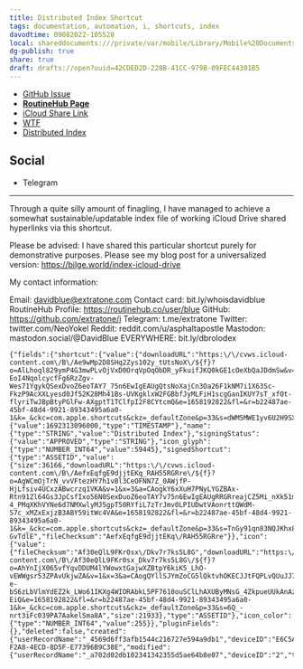 ```yaml
---
title: Distributed Index Shortcut
tags: documentation, automation, i, shortcuts, index
davodtime: 09082022-105528
local: shareddocuments:///private/var/mobile/Library/Mobile%20Documents/iCloud~md~obsidian/Documents/OBSHIDDIAN/drafts/42CDED2D-228B-41CC-979B-09FEC44301B5.md
dg-publish: true
share: true
draft: drafts://open?uuid=42CDED2D-228B-41CC-979B-09FEC44301B5
---
```


- [GitHub Issue](https://github.com/extratone/i/issues/223)
- [**RoutineHub Page**](https://routinehub.co/shortcut/)
- [iCloud Share Link](https://www.icloud.com/shortcuts/4d0937b4f2a84ecd8d5fe77396b9c38e)
- [WTF](https://davidblue.wtf/drafts/42CDED2D-228B-41CC-979B-09FEC44301B5.html)
- [Distributed Index](drafts://open?uuid=3B7930BE-07BC-4DB9-A591-4254BEE42A82)

## Social

- Telegram

---

Through a quite silly amount of finagling, I have managed to achieve a somewhat sustainable/updatable index file of working iCloud Drive shared hyperlinks via this shortcut. 

Please be advised: I have shared this particular shortcut purely for demonstrative purposes. Please see my blog post for a universalized version: https://bilge.world/index-icloud-drive

My contact information:

Email: davidblue@extratone.com
Contact card: bit.ly/whoisdavidblue
RoutineHub Profile: https://routinehub.co/user/blue
GitHub: https://github.com/extratone/i
Telegram: t.me/extratone
Twitter: twitter.com/NeoYokel
Reddit: reddit.com/u/asphaltapostle
Mastodon: mastodon.social/@DavidBlue
EVERYWHERE: bit.ly/dbrolodex


```
{"fields":{"shortcut":{"value":{"downloadURL":"https:\/\/cvws.icloud-content.com\/B\/Ae9wMp2D8SHq2Zys102y_tUtsNoX\/${f}?o=AlLhoql829ymP4G3mwPLvOjVxD0OrqVpOqObDR_yFkuifJKQ0kGE1cOeXbQaJDdmSw&v=1&x=3&a=CAogbzHWQo73SfW-EoI4NqolcycfFg6RzZgv-Wes71YgykQSexDvoZ6eoTAY7_75n6EwIgEAUgQtsNoXajCn3Oa26F1kNM7i1X63Sc-FkzP9AcXXLyesd0Jf52K28Mh41Bs-UVKgklxW2FGBbfJyMLFiH1scgGanIKUY7sT_xfOt-flyriTwJBpBtyPGlFw-AXgptT1TClfpI2F8CYtcmQ&e=1658192822&fl=&r=b22487ae-45bf-48d4-9921-89343495a6a0-1&k=_&ckc=com.apple.shortcuts&ckz=_defaultZone&p=33&s=dWM5MWE1yv6U2H9SXkGrfkr9yy8","size":21771,"fileChecksum":"Ae9wMp2D8SHq2Zys102y\/tUtsNoX"},"type":"ASSETID"},"signingCertificateExpirationDate":{"value":1692313096000,"type":"TIMESTAMP"},"name":{"type":"STRING","value":"Distributed Index"},"signingStatus":{"value":"APPROVED","type":"STRING"},"icon_glyph":{"type":"NUMBER_INT64","value":59445},"signedShortcut":{"type":"ASSETID","value":{"size":36166,"downloadURL":"https:\/\/cvws.icloud-content.com\/B\/AefxEqfgE9djjtEKq_RAH55RGRre\/${f}?o=AgWCmOjTrN_vvVFtezHY7h1vBl3CeOFNN7Z_0AWjfP-HjLfsiv4UCxzABwcrzq1VKA&v=1&x=3&a=CAogkY6xXuH7PNyLYGZBAx-Rtn91Zl64Gs3JpCsfIxo56N0SexDuoZ6eoTAY7v75n6EwIgEAUgRRGRreajCZ5Mi_nXk51mEma5Yuf1mVuS1twsob_oKCD7ERVxNTOq-4_PMqXKhVYNe6d7NMXwlyMJ5gpT50RYfiL7zTrJmv0LPIUDwtVAonrttQWdM-S7c_xMZxExjzB3ABY59itWc4VA&e=1658192822&fl=&r=b22487ae-45bf-48d4-9921-89343495a6a0-1&k=_&ckc=com.apple.shortcuts&ckz=_defaultZone&p=33&s=TnGy91qn83NQJKhx8AiS-GvTdlE","fileChecksum":"AefxEqfgE9djjtEKq\/RAH55RGRre"}},"icon":{"value":{"fileChecksum":"Af30eQlL9FKr0sx\/Dkv7r7ks5L8G","downloadURL":"https:\/\/cvws.icloud-content.com\/B\/Af30eQlL9FKr0sx_Dkv7r7ks5L8G\/${f}?o=AhYnIjX065vfYqvDDUM4lYWowxtGajwXZBtpY6kiK5_LhO-vEWWgsr53ZPAvUkjwZA&v=1&x=3&a=CAogQYllSJYmZoCG5lQktvhOKECJJtFQPLvQUuJJ7A8zmYQSexDvoZ6eoTAY7_75n6EwIgEAUgQs5L8GajDzTdzmuLi7-e-bS6zLbVlmYdEZ2k_LWo61IKXg4WIORAbkL5PF7610ouSClLhAXUByMNsG_4ZkpueUUkAnAzdKI4mlPqRtX49T5XPsMWudRud8vFLPI6vwYf5NuKOGle-EiQ&e=1658192822&fl=&r=b22487ae-45bf-48d4-9921-89343495a6a0-1&k=_&ckc=com.apple.shortcuts&ckz=_defaultZone&p=33&s=6Q_-nrt3iFc039PA7AakelSma8A","size":21933},"type":"ASSETID"},"icon_color":{"type":"NUMBER_INT64","value":255}},"pluginFields":{},"deleted":false,"created":{"userRecordName":"_4569d6ff3afb1544c216727e594a9db1","deviceID":"E6C5A663A11B1794527362644A45937B92CCE35AE2963E8C42E1BBEA10739896","timestamp":1658185607505},"recordChangeTag":"l5rcwbbi","recordName":"4D0937B4-F2A8-4ECD-8D5F-E77396B9C38E","modified":{"userRecordName":"_a702d02db102341342355d5ae64b8e07","deviceID":"2","timestamp":1658185700461},"recordType":"SharedShortcut"}
```